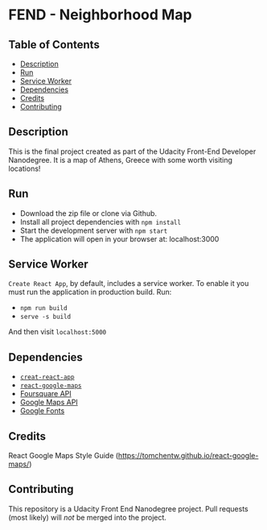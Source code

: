 # FEND - Neighborhood Map

## Table of Contents

* [Description](#description)
* [Run](#run)
* [Service Worker](#service-worker)
* [Dependencies](#dependencies)
* [Credits](#credits)
* [Contributing](#contributing)

## Description

This is the final project created as part of the Udacity Front-End Developer Nanodegree. It is a map of Athens, Greece with some worth visiting locations!

## Run

* Download the zip file or clone via Github.
* Install all project dependencies with `npm install`
* Start the development server with `npm start`
* The application will open in your browser at: localhost:3000

## Service Worker

`Create React App`, by default, includes a service worker. To enable it you must run the application in production build. 
Run:
* `npm run build`
* `serve -s build`

And then visit `localhost:5000`

## Dependencies

* [`creat-react-app`](https://github.com/facebookincubator/create-react-app)
* [`react-google-maps`](https://github.com/tomchentw/react-google-maps)
* [Foursquare API](https://developer.foursquare.com/)
* [Google Maps API](https://cloud.google.com/maps-platform/)
* [Google Fonts](https://fonts.google.com/)

## Credits

React Google Maps Style Guide (https://tomchentw.github.io/react-google-maps/)

## Contributing

This repository is a Udacity Front End Nanodegree project. Pull requests (most likely) will _not_ be merged into the project.